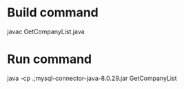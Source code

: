 # Build command
javac GetCompanyList.java

# Run command
java -cp .;mysql-connector-java-8.0.29.jar GetCompanyList
